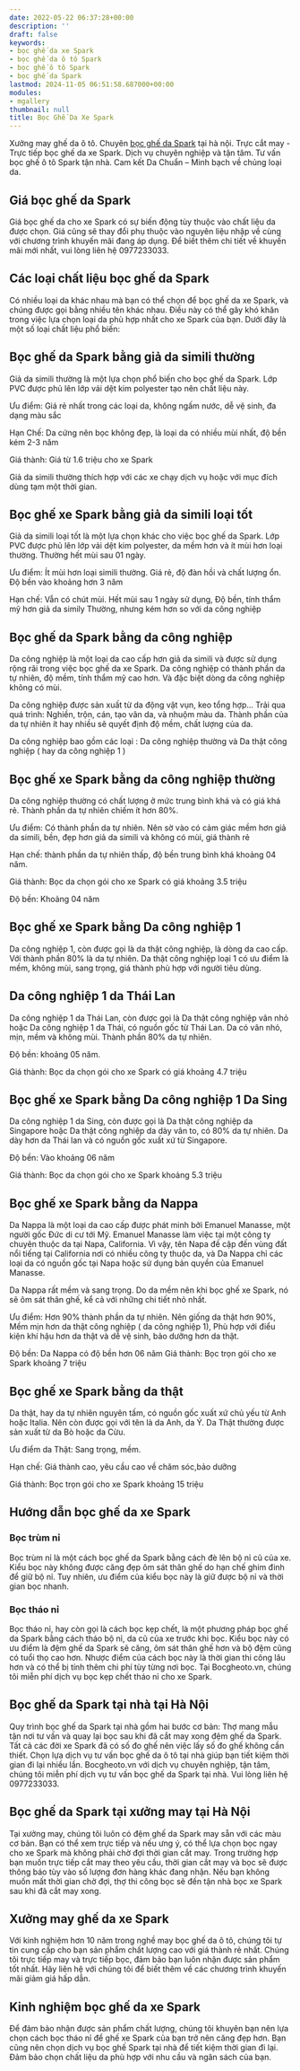 ```yaml
---
date: 2022-05-22 06:37:28+00:00
description: ''
draft: false
keywords:
- bọc ghế da xe Spark
- bọc ghế da ô tô Spark
- bọc ghế ô tô Spark
- bọc ghế da Spark
lastmod: 2024-11-05 06:51:58.687000+00:00
modules:
- mgallery
thumbnail: null
title: Bọc Ghế Da Xe Spark
---
```


Xưởng may ghế da ô tô. Chuyên [bọc ghế da Spark](https://bocgheoto.vn/chvrolet/boc-ghe-da-xe-spark.html) tại hà nội. Trực cắt may - Trực tiếp bọc ghế da xe Spark. Dịch vụ chuyên nghiệp và tận tâm. Tư vấn bọc ghế ô tô Spark tận nhà. Cam kết Da Chuẩn – Minh bạch về chủng loại da.

## Giá bọc ghế da Spark

Giá bọc ghế da cho xe Spark có sự biến động tùy thuộc vào chất liệu da được chọn. Giá cũng sẽ thay đổi phụ thuộc vào nguyên liệu nhập về cùng với chương trình khuyến mãi đang áp dụng. Để biết thêm chi tiết về khuyến mãi mới nhất, vui lòng liên hệ 0977233033.

## Các loại chất liệu bọc ghế da Spark

Có nhiều loại da khác nhau mà bạn có thể chọn để bọc ghế da xe Spark, và chúng được gọi bằng nhiều tên khác nhau. Điều này có thể gây khó khăn trong việc lựa chọn loại da phù hợp nhất cho xe Spark của bạn. Dưới đây là một số loại chất liệu phổ biến:

## Bọc ghế da Spark bằng giả da simili thường

Giả da simili thường là một lựa chọn phổ biến cho bọc ghế da Spark. Lớp PVC được phủ lên lớp vải dệt kim polyester tạo nên chất liệu này.

Ưu điểm: Giá rẻ nhất trong các loại da, không ngấm nước, dễ vệ sinh, đa dạng màu sắc

Hạn Chế: Da cứng nên bọc không đẹp, là loại da có nhiều mùi nhất, độ bền kém 2-3 năm

Giá thành: Giá từ 1.6 triệu cho xe Spark

Giả da simili thường thích hợp với các xe chạy dịch vụ hoặc với mục đích dùng tạm một thời gian.

## Bọc ghế xe Spark bằng giả da simili loại tốt

Giả da simili loại tốt là một lựa chọn khác cho việc bọc ghế da Spark. Lớp PVC được phủ lên lớp vải dệt kim polyester, da mềm hơn và ít mùi hơn loại thường. Thường hết mùi sau 01 ngày.

Ưu điểm: Ít mùi hơn loại simili thường. Giá rẻ, độ đàn hồi và chất lượng ổn. Độ bền vào khoảng hơn 3 năm

Hạn chế: Vẫn có chút mùi. Hết mùi sau 1 ngày sử dụng, Độ bền, tính thẩm mỹ hơn giả da simily Thường, nhưng kém hơn so với da công nghiệp

## Bọc ghế da Spark bằng da công nghiệp

Da công nghiệp là một loại da cao cấp hơn giả da simili và được sử dụng rộng rãi trong việc bọc ghế da xe Spark. Da công nghiệp có thành phần da tự nhiên, độ mềm, tính thẩm mỹ cao hơn. Và đặc biệt dòng da công nghiệp không có mùi.

Da công nghiệp được sản xuất từ da động vật vụn, keo tổng hợp... Trải qua quá trình: Nghiền, trộn, cán, tạo vân da, và nhuộm màu da. Thành phần của da tự nhiên ít hay nhiều sẽ quyết định độ mềm, chất lượng của da.

Da công nghiệp bao gồm các loại : Da công nghiệp thường và Da thật công nghiệp ( hay da công nghiệp 1 )

## Bọc ghế xe Spark bằng da công nghiệp thường

Da công nghiệp thường có chất lượng ở mức trung bình khá và có giá khá rẻ. Thành phần da tự nhiên chiếm ít hơn 80%.

Ưu điểm: Có thành phần da tự nhiên. Nên sờ vào có cảm giác mềm hơn giả da simili, bền, đẹp hơn giả da simili và không có mùi, giá thành rẻ

Hạn chế: thành phần da tự nhiên thấp, độ bền trung bình khá khoảng 04 năm.

Giá thành: Bọc da chọn gói cho xe Spark có giá khoảng 3.5 triệu

Độ bền: Khoảng 04 năm

## Bọc ghế xe Spark bằng Da công nghiệp 1

Da công nghiệp 1, còn được gọi là da thật công nghiệp, là dòng da cao cấp. Với thành phần 80% là da tự nhiên. Da thật công nghiệp loại 1 có ưu điểm là mềm, không mùi, sang trọng, giá thành phù hợp với người tiêu dùng.

## Da công nghiệp 1 da Thái Lan

Da công nghiệp 1 da Thái Lan, còn được gọi là Da thật công nghiệp vân nhỏ hoặc Da công nghiệp 1 da Thái, có nguồn gốc từ Thái Lan. Da có vân nhỏ, mịn, mềm và không mùi. Thành phần 80% da tự nhiên.

Độ bền: khoảng 05 năm.

Giá thành: Bọc da chọn gói cho xe Spark có giá khoảng 4.7 triệu

## Bọc ghế xe Spark bằng Da công nghiệp 1 Da Sing

Da công nghiệp 1 da Sing, còn được gọi là Da thật công nghiệp da Singapore hoặc Da thật công nghiệp da dày vân to, có 80% da tự nhiên. Da dày hơn da Thái lan và có nguồn gốc xuất xứ từ Singapore.

Độ bền: Vào khoảng 06 năm

Giá thành: Bọc da chọn gói cho xe Spark khoảng 5.3 triệu

## Bọc ghế xe Spark bằng da Nappa

Da Nappa là một loại da cao cấp được phát minh bởi Emanuel Manasse, một người gốc Đức di cư tới Mỹ. Emanuel Manasse làm việc tại một công ty chuyên thuộc da tại Napa, California. Vì vậy, tên Napa đề cập đến vùng đất nổi tiếng tại California nơi có nhiều công ty thuộc da, và Da Nappa chỉ các loại da có nguồn gốc tại Napa hoặc sử dụng bản quyền của Emanuel Manasse.

Da Nappa rất mềm và sang trọng. Do da mềm nên khi bọc ghế xe Spark, nó sẽ ôm sát thân ghế, kể cả với những chi tiết nhỏ nhất.

Ưu điểm: Hơn 90% thành phần da tự nhiên. Nên giống da thật hơn 90%, Mềm mịn hơn da thật công nghiệp ( da công nghiệp 1), Phù hợp với điểu kiện khí hậu hơn da thật và dễ vệ sinh, bảo dưỡng hơn da thật.

Độ bền: Da Nappa có độ bền hơn 06 năm
Giá thành: Bọc trọn gói cho xe Spark khoảng 7 triệu

## Bọc ghế xe Spark bằng da thật

Da thật, hay da tự nhiên nguyên tấm, có nguồn gốc xuất xứ chủ yếu từ Anh hoặc Italia. Nên còn được gọi với tên là da Anh, da Ý. Da Thật thường được sản xuất từ da Bò hoặc da Cừu.

Ưu điểm da Thật: Sang trọng, mềm.

Hạn chế: Giá thành cao, yêu cầu cao về chăm sóc,bảo dưỡng

Giá thành: Bọc trọn gói cho xe Spark khoảng 15 triệu

## Hướng dẫn bọc ghế da xe Spark

### Bọc trùm nỉ

Bọc trùm nỉ là một cách bọc ghế da Spark bằng cách đè lên bộ nỉ cũ của xe. Kiểu bọc này không được căng đẹp ôm sát thân ghế do hạn chế ghim đinh để giữ bộ nỉ. Tuy nhiên, ưu điểm của kiểu bọc này là giữ được bộ nỉ và thời gian bọc nhanh.

### Bọc tháo nỉ

Bọc tháo nỉ, hay còn gọi là cách bọc kẹp chết, là một phương pháp bọc ghế da Spark bằng cách tháo bộ nỉ, da cũ của xe trước khi bọc. Kiểu bọc này có ưu điểm là đệm ghế da Spark sẽ căng, ôm sát thân ghế hơn và bộ đệm cũng có tuổi thọ cao hơn. Nhược điểm của cách bọc này là thời gian thi công lâu hơn và có thể bị tính thêm chi phí tùy từng nơi bọc. Tại Bocgheoto.vn, chúng tôi miễn phí dịch vụ bọc kẹp chết tháo nỉ cho xe Spark.

## Bọc ghế da Spark tại nhà tại Hà Nội

Quy trình bọc ghế da Spark tại nhà gồm hai bước cơ bản: Thợ mang mẫu tận nơi tư vấn và quay lại bọc sau khi đã cắt may xong đệm ghế da Spark. Tất cả các đời xe Spark đã có số đo ghế nên việc lấy số đo ghế không cần thiết. Chọn lựa dịch vụ tư vấn bọc ghế da ô tô tại nhà giúp bạn tiết kiệm thời gian đi lại nhiều lần. Bocgheoto.vn với dịch vụ chuyên nghiệp, tận tâm, chúng tôi miễn phí dịch vụ tư vấn bọc ghế da Spark tại nhà. Vui lòng liên hệ 0977233033.

## Bọc ghế da Spark tại xưởng may tại Hà Nội

Tại xưởng may, chúng tôi luôn có đệm ghế da Spark may sẵn với các màu cơ bản. Bạn có thể xem trực tiếp và nếu ưng ý, có thể lựa chọn bọc ngay cho xe Spark mà không phải chờ đợi thời gian cắt may. Trong trường hợp bạn muốn trực tiếp cắt may theo yêu cầu, thời gian cắt may và bọc sẽ được thông báo tùy vào số lượng đơn hàng khác đang nhận. Nếu bạn không muốn mất thời gian chờ đợi, thợ thi công bọc sẽ đến tận nhà bọc xe Spark sau khi đã cắt may xong.

## Xưởng may ghế da xe Spark

Với kinh nghiệm hơn 10 năm trong nghề may bọc ghế da ô tô, chúng tôi tự tin cung cấp cho bạn sản phẩm chất lượng cao với giá thành rẻ nhất. Chúng tôi trực tiếp may và trực tiếp bọc, đảm bảo bạn luôn nhận được sản phẩm tốt nhất. Hãy liên hệ với chúng tôi để biết thêm về các chương trình khuyến mãi giảm giá hấp dẫn.

## Kinh nghiệm bọc ghế da xe Spark

Để đảm bảo nhận được sản phẩm chất lượng, chúng tôi khuyên bạn nên lựa chọn cách bọc tháo nỉ để ghế xe Spark của bạn trở nên căng đẹp hơn. Bạn cũng nên chọn dịch vụ bọc ghế Spark tại nhà để tiết kiệm thời gian đi lại. Đảm bảo chọn chất liệu da phù hợp với nhu cầu và ngân sách của bạn.